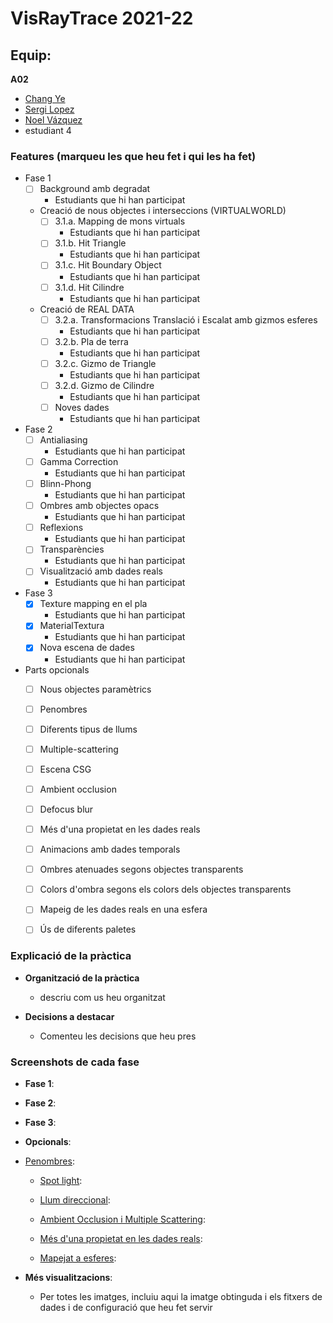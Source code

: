 # VisRayTrace 2021-22

## Equip:
**A02**
* [Chang Ye](https://github.com/chyeyexx7)
* [Sergi Lopez](https://github.com/buildcrash)
* [Noel Vázquez](https://github.com/sergiLopez)
* estudiant 4

### Features (marqueu les que heu fet i qui les ha fet)
- Fase 1
    - [ ] Background amb degradat
      - Estudiants que hi han participat
   
    - Creació de nous objectes i interseccions (VIRTUALWORLD) 
        - [ ] 3.1.a. Mapping de mons virtuals
          - Estudiants que hi han participat
        - [ ] 3.1.b. Hit Triangle
          - Estudiants que hi han participat
        - [ ] 3.1.c. Hit Boundary Object
          - Estudiants que hi han participat
        - [ ] 3.1.d. Hit Cilindre
          - Estudiants que hi han participat
    - Creació de REAL DATA
        - [ ] 3.2.a. Transformacions Translació i Escalat amb gizmos esferes
          - Estudiants que hi han participat
        - [ ] 3.2.b. Pla de terra
          - Estudiants que hi han participat
        - [ ] 3.2.c. Gizmo de Triangle
          - Estudiants que hi han participat
        - [ ] 3.2.d. Gizmo de Cilindre
          - Estudiants que hi han participat
        - [ ] Noves dades
          - Estudiants que hi han participat
       

- Fase 2
    - [ ] Antialiasing
      - Estudiants que hi han participat
    - [ ] Gamma Correction
      - Estudiants que hi han participat
    - [ ] Blinn-Phong
      - Estudiants que hi han participat
    - [ ] Ombres amb objectes opacs
      - Estudiants que hi han participat
    - [ ] Reflexions
      - Estudiants que hi han participat
    - [ ] Transparències
      - Estudiants que hi han participat
    - [ ] Visualització amb dades reals
      - Estudiants que hi han participat
    
    
- Fase 3
  - [x] Texture mapping en el pla
    - Estudiants que hi han participat
  - [x] MaterialTextura
    - Estudiants que hi han participat
  - [x] Nova escena de dades
    - Estudiants que hi han participat
   
- Parts opcionals
  - [ ] Nous objectes paramètrics 
  - [ ] Penombres
   
  - [ ] Diferents tipus de llums 
    
  - [ ] Multiple-scattering 
   
  - [ ] Escena CSG 
  
  - [ ] Ambient occlusion
    
  - [ ] Defocus blur
   
  - [ ] Més d'una propietat en les dades reals
   
  - [ ] Animacions amb dades temporals
  
  - [ ] Ombres atenuades segons objectes transparents
  
  - [ ] Colors d'ombra segons els colors dels objectes transparents
  
  - [ ] Mapeig de les dades reals en una esfera
  
  - [ ] Ús de diferents paletes 
    
    
### Explicació de la pràctica    
  * **Organització de la pràctica**
    * descriu com us heu organitzat
  
  * **Decisions a destacar**
    * Comenteu les decisions que heu pres 
### Screenshots de cada fase
* **Fase 1**: 

* **Fase 2**: 


* **Fase 3**: 


* **Opcionals**:

* <ins>Penombres</ins>: 

   * <ins>Spot light</ins>: 
   
  * <ins>Llum direccional</ins>: 

  * <ins>Ambient Occlusion i Multiple Scattering</ins>:
     
   * <ins>Més d'una propietat en les dades reals</ins>: 
   

   * <ins>Mapejat a esferes</ins>: 

* **Més visualitzacions**:

   * Per totes les imatges, incluiu aqui la imatge obtinguda i els fitxers de dades i de configuració que heu fet servir
